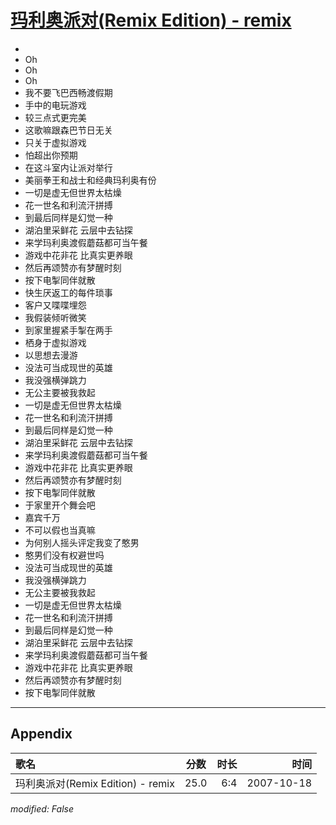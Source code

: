 # [玛利奥派对(Remix Edition) - remix](https://music.163.com/song?id=65491)

* 
* Oh
* Oh
* Oh
* 我不要飞巴西畅渡假期
* 手中的电玩游戏
* 较三点式更完美
* 这歌嘛跟森巴节日无关
* 只关于虚拟游戏
* 怕超出你预期
* 在这斗室内让派对举行
* 美丽拳王和战士和经典玛利奥有份
* 一切是虚无但世界太枯燥
* 花一世名和利流汗拼搏
* 到最后同样是幻觉一种
* 湖泊里采鲜花 云层中去钻探
* 来学玛利奥渡假蘑菇都可当午餐
* 游戏中花非花 比真实更养眼
* 然后再颂赞亦有梦醒时刻
* 按下电掣同伴就散
* 快生厌返工的每件琐事
* 客户又喋喋埋怨
* 我假装倾听微笑
* 到家里握紧手掣在两手
* 栖身于虚拟游戏
* 以思想去漫游
* 没法可当成现世的英雄
* 我没强横弹跳力
* 无公主要被我救起
* 一切是虚无但世界太枯燥
* 花一世名和利流汗拼搏
* 到最后同样是幻觉一种
* 湖泊里采鲜花 云层中去钻探
* 来学玛利奥渡假蘑菇都可当午餐
* 游戏中花非花 比真实更养眼
* 然后再颂赞亦有梦醒时刻
* 按下电掣同伴就散
* 于家里开个舞会吧
* 嘉宾千万
* 不可以假也当真嘛
* 为何别人摇头评定我变了憨男
* 憨男们没有权避世吗
* 没法可当成现世的英雄
* 我没强横弹跳力
* 无公主要被我救起
* 一切是虚无但世界太枯燥
* 花一世名和利流汗拼搏
* 到最后同样是幻觉一种
* 湖泊里采鲜花  云层中去钻探
* 来学玛利奥渡假蘑菇都可当午餐
* 游戏中花非花  比真实更养眼
* 然后再颂赞亦有梦醒时刻
* 按下电掣同伴就散


---

## Appendix

|歌名|分数|时长|时间|
|:---|:---:|---:|---:|
|玛利奥派对(Remix Edition) - remix|25.0|6:4|2007-10-18

*modified: False*